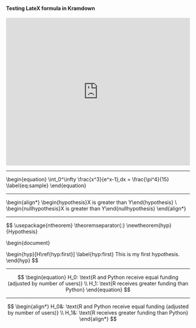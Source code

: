 #### Testing LateX formula in Kramdown


<iframe src="https://www.linkedin.com/embed/feed/update/urn:li:share:6499438382450507777" height="404" width="504" frameborder="0" allowfullscreen="" title="Embedded post"></iframe>

---

\begin{equation}
\int_0^\infty \frac{x^3}{e^x-1}\,dx = \frac{\pi^4}{15}
\label{eq:sample}
\end{equation}

---

\begin{align*}
\begin{hypothesis}X is greater than Y\end{hypothesis}
\\
\begin{nullhypothesis}X is greater than Y\end{nullhypothesis}
\end{align*}

---

$$
\usepackage{ntheorem}
\theoremseparator{:}
\newtheorem{hyp}{Hypothesis}

\begin{document}

\begin{hyp}[H\ref{hyp:first}] \label{hyp:first}
This is my first hypothesis.
\end{hyp}
$$

---

$$
\begin{equation}
   H_0: \text{R and Python receive equal funding (adjusted by number of users)}
   \\
   H_1: \text{R receives greater funding than Python}
\end{equation}
$$

---

$$
\begin{align*}
   H_0&: \text{R and Python receive equal funding (adjusted by number of users)}
   \\
   H_1&: \text{R receives greater funding than Python}
\end{align*}
$$

